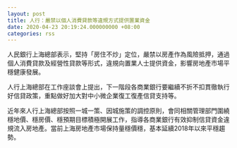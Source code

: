 ```yaml
---
layout: post
title: 人行：嚴禁以個人消費貸款等違規方式提供置業資金
date: 2020-04-23 20:19:24.000000000 +08:00
categories: rss
---
```


人民銀行上海總部表示，堅持「房住不炒」定位，嚴禁以房產作為風險抵押，通過個人消費貸款及經營性貸款等形式，違規向置業人士提供資金，影響房地產市場平穩健康發展。

人行上海總部在工作座談會上提出，下一階段各商業銀行要繼續不折不扣貫徹執行好信貸政策，重點做好加大對中小微企業復工復產信貸支持等。

近年來人行上海總部按照一城一策、因城施策的調控原則，會同相關管理部門圍繞穩地價、穩房價、穩預期目標積極開展工作，指導各商業銀行有效抑制信貸資金違規流入房地產。當前上海房地產市場保持量穩價穩，基本延續2018年以來平穩趨勢。

